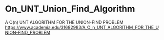 # On_UNT_Union_Find_Algorithm
A O(n) UNT ALGORITHM FOR THE UNION-FIND PROBLEM
https://www.academia.edu/31682983/A_O_n_UNT_ALGORITHM_FOR_THE_UNION-FIND_PROBLEM
